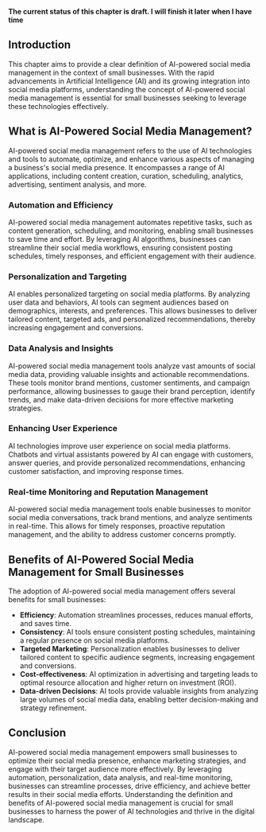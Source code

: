 **The current status of this chapter is draft. I will finish it later when I have time**

Introduction
------------

This chapter aims to provide a clear definition of AI-powered social media management in the context of small businesses. With the rapid advancements in Artificial Intelligence (AI) and its growing integration into social media platforms, understanding the concept of AI-powered social media management is essential for small businesses seeking to leverage these technologies effectively.

What is AI-Powered Social Media Management?
-------------------------------------------

AI-powered social media management refers to the use of AI technologies and tools to automate, optimize, and enhance various aspects of managing a business's social media presence. It encompasses a range of AI applications, including content creation, curation, scheduling, analytics, advertising, sentiment analysis, and more.

### Automation and Efficiency

AI-powered social media management automates repetitive tasks, such as content generation, scheduling, and monitoring, enabling small businesses to save time and effort. By leveraging AI algorithms, businesses can streamline their social media workflows, ensuring consistent posting schedules, timely responses, and efficient engagement with their audience.

### Personalization and Targeting

AI enables personalized targeting on social media platforms. By analyzing user data and behaviors, AI tools can segment audiences based on demographics, interests, and preferences. This allows businesses to deliver tailored content, targeted ads, and personalized recommendations, thereby increasing engagement and conversions.

### Data Analysis and Insights

AI-powered social media management tools analyze vast amounts of social media data, providing valuable insights and actionable recommendations. These tools monitor brand mentions, customer sentiments, and campaign performance, allowing businesses to gauge their brand perception, identify trends, and make data-driven decisions for more effective marketing strategies.

### Enhancing User Experience

AI technologies improve user experience on social media platforms. Chatbots and virtual assistants powered by AI can engage with customers, answer queries, and provide personalized recommendations, enhancing customer satisfaction, and improving response times.

### Real-time Monitoring and Reputation Management

AI-powered social media management tools enable businesses to monitor social media conversations, track brand mentions, and analyze sentiments in real-time. This allows for timely responses, proactive reputation management, and the ability to address customer concerns promptly.

Benefits of AI-Powered Social Media Management for Small Businesses
-------------------------------------------------------------------

The adoption of AI-powered social media management offers several benefits for small businesses:

* **Efficiency**: Automation streamlines processes, reduces manual efforts, and saves time.
* **Consistency**: AI tools ensure consistent posting schedules, maintaining a regular presence on social media platforms.
* **Targeted Marketing**: Personalization enables businesses to deliver tailored content to specific audience segments, increasing engagement and conversions.
* **Cost-effectiveness**: AI optimization in advertising and targeting leads to optimal resource allocation and higher return on investment (ROI).
* **Data-driven Decisions**: AI tools provide valuable insights from analyzing large volumes of social media data, enabling better decision-making and strategy refinement.

Conclusion
----------

AI-powered social media management empowers small businesses to optimize their social media presence, enhance marketing strategies, and engage with their target audience more effectively. By leveraging automation, personalization, data analysis, and real-time monitoring, businesses can streamline processes, drive efficiency, and achieve better results in their social media efforts. Understanding the definition and benefits of AI-powered social media management is crucial for small businesses to harness the power of AI technologies and thrive in the digital landscape.

